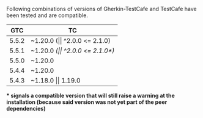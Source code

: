 Following combinations of versions of Gherkin-TestCafe and TestCafe have been tested and are compatible.

| GTC   | TC                                         |
| ----- | ------------------------------------------ |
| 5.5.2 | ~1.20.0 (&#124;&#124; ^2.0.0 <= 2.1.0)     |
| 5.5.1 | ~1.20.0 _(&#124;&#124; ^2.0.0 <= 2.1.0\*)_ |
| 5.5.0 | ~1.20.0                                    |
| 5.4.4 | ~1.20.0                                    |
| 5.4.3 | ~1.18.0 &#124;&#124; 1.19.0                |

**\* signals a compatible version that will still raise a warning at the installation (because said version was not yet part of the peer dependencies)**
